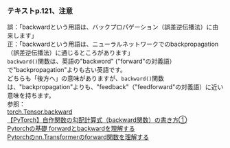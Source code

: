 ### テキストp.121、注意
誤：「backwardという用語は、バックプロパゲーション（誤差逆伝播法）に由来します」<br>
正：「backwardという用語は、ニューラルネットワークでのbackpropagation（誤差逆伝播法）に通じるところがあります」<br>
```backward()```関数は、英語の"backword" ("forward"の対義語）で"backpropagation"よりも古い英語です。<br>
どちらも「後方へ」の意味がありますが、```backward()```関数は、"backpropagation"よりも、"feedback"（"feedforward"の対義語）に近い意味を持ちます。<br>
参照：<br>
<a href="https://pytorch.org/docs/stable/generated/torch.Tensor.backward.html">torch.Tensor.backward</a><br>
<a href="https://qiita.com/windfall/items/073cbb4ffdfab356e495">【PyTorch】自作関数の勾配計算式（backward関数）の書き方①</a><br>
<a href="https://zenn.dev/hirayuki/articles/bbc0eec8cd816c183408">Pytorchの基礎 forwardとbackwardを理解する</a><br>
<a href="https://qiita.com/simayan/items/ea8bc5df150f7890d0e7">Pytorchのnn.Transformerのforward関数を理解する</a>
